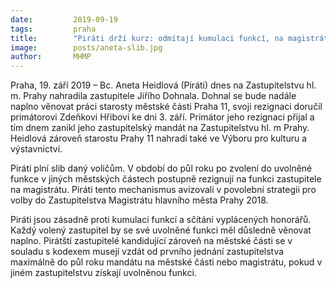 ```yaml
---
date:         2019-09-19
tags:         praha
title:        "Piráti drží kurz: odmítají kumulaci funkcí, na magistrátu dnes složila slib nová zastupitelka. Starostu Dohnala nahrazuje v zastupitelstvu Aneta Heidlová"
image: 	      posts/aneta-slib.jpg
author:       MHMP
---
```


Praha, 19. září 2019 – Bc. Aneta Heidlová (Piráti) dnes na Zastupitelstvu hl. m. Prahy nahradila zastupitele Jiřího Dohnala. Dohnal se bude nadále naplno věnovat práci starosty městské části Praha 11, svoji rezignaci doručil primátorovi Zdeňkovi Hřibovi ke dni 3. září. Primátor jeho rezignaci přijal a tím dnem zanikl jeho zastupitelský mandát na Zastupitelstvu hl. m Prahy. Heidlová zároveň starostu Prahy 11 nahradí také ve Výboru pro kulturu a výstavnictví.

Piráti plní slib daný voličům. V období do půl roku po zvolení do uvolněné funkce v jiných městských částech postupně rezignují na funkci zastupitele na magistrátu. Piráti tento mechanismus avizovali v povolební strategii pro volby do Zastupitelstva Magistrátu hlavního města Prahy 2018. 

Piráti jsou zásadně proti kumulaci funkcí a sčítání vyplácených honorářů. Každý volený zastupitel by se své uvolněné funkci měl důsledně věnovat naplno. Pirátští zastupitelé kandidující zároveň na městské části se v souladu s kodexem musejí vzdát od prvního jednání zastupitelstva maximálně do půl roku mandátu na městské části nebo magistrátu, pokud v jiném zastupitelstvu získají uvolněnou funkci.
